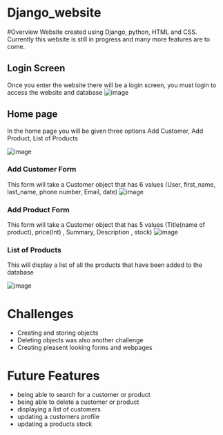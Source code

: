 # Django_website

#Overview
Website created using Django, python, HTML and CSS. Currently this website is still in progress and many more features are to come.


## Login Screen
Once you enter the website there will be a login screen, you must login to access the website and database
![image](https://user-images.githubusercontent.com/40302667/138660403-865f571f-0da9-4a61-b2aa-b672be4e71bf.png)

## Home page
In the home page you will be given three options Add Customer, Add Product, List of Products

![image](https://user-images.githubusercontent.com/40302667/138661145-f4ca13e5-4593-4f06-b3a4-0100557d2818.png)

### Add Customer Form
This form will take a Customer object that has 6 values (User, first_name, last_name, phone number, Email, date)
![image](https://user-images.githubusercontent.com/40302667/138661210-33797322-c214-4d36-8b86-3ee8166bcefa.png)

### Add Product Form
This form will take a Customer object that has 5 values (Title(name of product), price(Int) , Summary, Description , stock)
![image](https://user-images.githubusercontent.com/40302667/138661609-722d0cdd-f12c-45b9-a228-af614666492e.png)

### List of Products 
This will display a list of all the products that have been added to the database

![image](https://user-images.githubusercontent.com/40302667/138662251-f724d61b-6068-425b-8b22-ca39ad311044.png)

# Challenges
* Creating and storing objects
* Deleting objects was also another challenge
* Creating pleasent looking forms and webpages

# Future Features
* being able to search for a customer or product
* being able to delete a customer or product
* displaying a list of customers
* updating a customers profile
* updating a products stock

